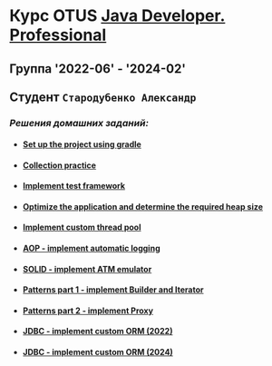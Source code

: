# Курс OTUS [Java Developer. Professional](https://otus.ru/lessons/java-professional/?utm_source=github&utm_medium=free&utm_campaign=otus)
## Группа '2022-06' - '2024-02' <br></br>Cтудент `Стародубенко Александр`
### _Решения домашних заданий:_

* #### [Set up the project using gradle](https://github.com/av-starodub/2022-06-otus-java-starodubenko/pull/1/files)
* #### [Collection practice](https://github.com/av-starodub/2022-06-otus-java-starodubenko/pull/5/files)
* #### [Implement test framework](https://github.com/av-starodub/2024-02-otus-java-starodubenko/pull/6/files)
* #### [Optimize the application and determine the required heap size](https://github.com/av-starodub/2024-02-otus-java-starodubenko/pull/7/commits/849b2e4ce76f7108ad85f1c7514231a7c39b023c)
* #### [Implement custom thread pool](https://github.com/av-starodub/2024-02-otus-java-starodubenko/pull/14/files)
* #### [AOP - implement automatic logging](https://github.com/av-starodub/2022-06-otus-java-starodubenko/pull/8/files)
* #### [SOLID - implement ATM emulator](https://github.com/av-starodub/2024-02-otus-java-starodubenko/pull/10/files)
* #### [Patterns part 1 - implement Builder and Iterator](https://github.com/av-starodub/2024-02-otus-java-starodubenko/pull/15/files)
* #### [Patterns part 2 - implement Proxy](https://github.com/av-starodub/2024-02-otus-java-starodubenko/pull/16/files)
* #### [JDBC - implement custom ORM (2022)](https://github.com/av-starodub/2024-02-otus-java-starodubenko/tree/master/HW10-jdbc/homework)
* #### [JDBC - implement custom ORM (2024)](https://github.com/av-starodub/2024-02-otus-java-starodubenko/tree/master/HW10-jdbc/homework)
